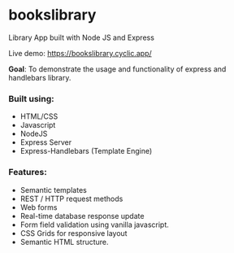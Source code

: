 # bookslibrary

Library App built with Node JS and Express

Live demo: https://bookslibrary.cyclic.app/

**Goal**: 
To demonstrate the usage and functionality of express and handlebars library.

### Built using:
- HTML/CSS
- Javascript
- NodeJS
- Express Server
- Express-Handlebars (Template Engine)

### Features:
- Semantic templates
- REST / HTTP request methods
- Web forms
- Real-time database response update
- Form field validation using vanilla javascript.
- CSS Grids for responsive layout
- Semantic HTML structure.
